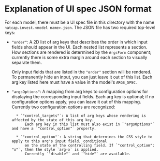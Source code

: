 # Explanation of UI spec JSON format

For each model, there must be a UI spec file in this directory with the name `natcap.invest.<model name>.json`.
The JSON file has two required top-level keys:
* `"order"`: A 2D list of arg keys that describes the order in which input fields should appear in the UI.
    Each nested list represents a section. How sections are rendered is determined by the `ArgsForm` component; 
    currently there is some extra margin around each section to visually separate them.

    Only input fields that are listed in the `"order"` section will be rendered. To permanently hide an input,
    you can just leave it out of this list. Each arg key listed here must have a value in the model's `ARGS_SPEC`.

* `"argsOptions"`: A mapping from arg keys to configuration options for displaying the corresponding input fields.
    Each arg key is optional; if no configuration options apply, you can leave it out of this mapping.
    Currently two configuration options are recognized:

        * `"control_targets"`: A list of arg keys whose rendering is affected by the state of this arg key.
            Each arg key in this list must also exist in `"argsOptions"` and have a `"control_option"` property.
            
        * `"control_option"`: A string that determines the CSS style to apply to this arg's input field, conditional
            on the state of the controlling field. If `"control_option": "x"`, then the style `arg-x` is applied.
            Currently `"disable"` and `"hide"` are available.
